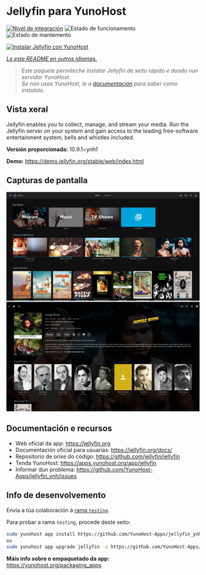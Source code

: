 <!--
NOTA: Este README foi creado automáticamente por <https://github.com/YunoHost/apps/tree/master/tools/readme_generator>
NON debe editarse manualmente.
-->

# Jellyfin para YunoHost

[![Nivel de integración](https://dash.yunohost.org/integration/jellyfin.svg)](https://dash.yunohost.org/appci/app/jellyfin) ![Estado de funcionamento](https://ci-apps.yunohost.org/ci/badges/jellyfin.status.svg) ![Estado de mantemento](https://ci-apps.yunohost.org/ci/badges/jellyfin.maintain.svg)

[![Instalar Jellyfin con YunoHost](https://install-app.yunohost.org/install-with-yunohost.svg)](https://install-app.yunohost.org/?app=jellyfin)

*[Le este README en outros idiomas.](./ALL_README.md)*

> *Este paquete permíteche instalar Jellyfin de xeito rápido e doado nun servidor YunoHost.*  
> *Se non usas YunoHost, le a [documentación](https://yunohost.org/install) para saber como instalalo.*

## Vista xeral

Jellyfin enables you to collect, manage, and stream your media. Run the Jellyfin server on your system and gain access to the leading free-software entertainment system, bells and whistles included.


**Versión proporcionada:** 10.9.1~ynh1

**Demo:** <https://demo.jellyfin.org/stable/web/index.html>

## Capturas de pantalla

![Captura de pantalla de Jellyfin](./doc/screenshots/jellyfin-1.jpg)
![Captura de pantalla de Jellyfin](./doc/screenshots/jellyfin-2.jpg)

## Documentación e recursos

- Web oficial da app: <https://jellyfin.org>
- Documentación oficial para usuarias: <https://jellyfin.org/docs/>
- Repositorio de orixe do código: <https://github.com/jellyfin/jellyfin>
- Tenda YunoHost: <https://apps.yunohost.org/app/jellyfin>
- Informar dun problema: <https://github.com/YunoHost-Apps/jellyfin_ynh/issues>

## Info de desenvolvemento

Envía a túa colaboración á [rama `testing`](https://github.com/YunoHost-Apps/jellyfin_ynh/tree/testing).

Para probar a rama `testing`, procede deste xeito:

```bash
sudo yunohost app install https://github.com/YunoHost-Apps/jellyfin_ynh/tree/testing --debug
ou
sudo yunohost app upgrade jellyfin -u https://github.com/YunoHost-Apps/jellyfin_ynh/tree/testing --debug
```

**Máis info sobre o empaquetado da app:** <https://yunohost.org/packaging_apps>
